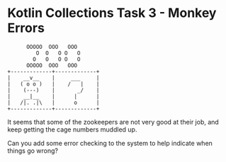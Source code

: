 # Kotlin Collections Task 3 - Monkey Errors

```
      OOOOO  OOO   OOO
         O  O   O O   O
        O   O   O O   O
      OOOOO  OOO   OOO
+-------------+-------------+
|    __v__    |     ___     |
|   ( o o )   |    /   |    |
|    (---)    |       _/    |
|    __|__    |      |      |
|   /|. .|\   |      o      |
+-------------+-------------+
```

It seems that some of the zookeepers are not very good at their job, and keep getting the cage numbers muddled up. 

Can you add some error checking to the system to help indicate when things go wrong?

